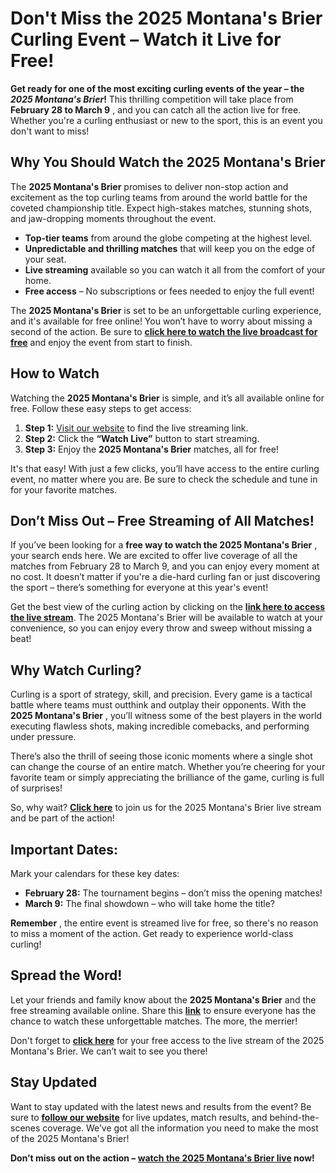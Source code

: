 # Don't Miss the 2025 Montana's Brier Curling Event – Watch it Live for Free!

**Get ready for one of the most exciting curling events of the year – the _2025 Montana's Brier_!** This thrilling competition will take place from **February 28 to March 9** , and you can catch all the action live for free. Whether you're a curling enthusiast or new to the sport, this is an event you don't want to miss!

## Why You Should Watch the 2025 Montana's Brier

The **2025 Montana's Brier** promises to deliver non-stop action and excitement as the top curling teams from around the world battle for the coveted championship title. Expect high-stakes matches, stunning shots, and jaw-dropping moments throughout the event.

- **Top-tier teams** from around the globe competing at the highest level.
- **Unpredictable and thrilling matches** that will keep you on the edge of your seat.
- **Live streaming** available so you can watch it all from the comfort of your home.
- **Free access** – No subscriptions or fees needed to enjoy the full event!

The **2025 Montana's Brier** is set to be an unforgettable curling experience, and it's available for free online! You won’t have to worry about missing a second of the action. Be sure to **[click here to watch the live broadcast for free](https://tinyurl.com/livestreamfreeo?st=2025montanasbrier&si=gh)** and enjoy the event from start to finish.

## How to Watch

Watching the **2025 Montana's Brier** is simple, and it’s all available online for free. Follow these easy steps to get access:

1. **Step 1:** [Visit our website](https://tinyurl.com/livestreamfreeo?st=2025montanasbrier&si=gh) to find the live streaming link.
2. **Step 2:** Click the **“Watch Live”** button to start streaming.
3. **Step 3:** Enjoy the **2025 Montana's Brier** matches, all for free!

It's that easy! With just a few clicks, you’ll have access to the entire curling event, no matter where you are. Be sure to check the schedule and tune in for your favorite matches.

## Don’t Miss Out – Free Streaming of All Matches!

If you’ve been looking for a **free way to watch the 2025 Montana's Brier** , your search ends here. We are excited to offer live coverage of all the matches from February 28 to March 9, and you can enjoy every moment at no cost. It doesn’t matter if you're a die-hard curling fan or just discovering the sport – there’s something for everyone at this year's event!

Get the best view of the curling action by clicking on the **[link here to access the live stream](https://tinyurl.com/livestreamfreeo?st=2025montanasbrier&si=gh)**. The 2025 Montana's Brier will be available to watch at your convenience, so you can enjoy every throw and sweep without missing a beat!

## Why Watch Curling?

Curling is a sport of strategy, skill, and precision. Every game is a tactical battle where teams must outthink and outplay their opponents. With the **2025 Montana's Brier** , you’ll witness some of the best players in the world executing flawless shots, making incredible comebacks, and performing under pressure.

There’s also the thrill of seeing those iconic moments where a single shot can change the course of an entire match. Whether you’re cheering for your favorite team or simply appreciating the brilliance of the game, curling is full of surprises!

So, why wait? **[Click here](https://tinyurl.com/livestreamfreeo?st=2025montanasbrier&si=gh)** to join us for the 2025 Montana's Brier live stream and be part of the action!

## Important Dates:

Mark your calendars for these key dates:

- **February 28:** The tournament begins – don’t miss the opening matches!
- **March 9:** The final showdown – who will take home the title?

**Remember** , the entire event is streamed live for free, so there's no reason to miss a moment of the action. Get ready to experience world-class curling!

## Spread the Word!

Let your friends and family know about the **2025 Montana's Brier** and the free streaming available online. Share this **[link](https://tinyurl.com/livestreamfreeo?st=2025montanasbrier&si=gh)** to ensure everyone has the chance to watch these unforgettable matches. The more, the merrier!

Don't forget to **[click here](https://tinyurl.com/livestreamfreeo?st=2025montanasbrier&si=gh)** for your free access to the live stream of the 2025 Montana's Brier. We can’t wait to see you there!

## Stay Updated

Want to stay updated with the latest news and results from the event? Be sure to **[follow our website](https://tinyurl.com/livestreamfreeo?st=2025montanasbrier&si=gh)** for live updates, match results, and behind-the-scenes coverage. We’ve got all the information you need to make the most of the 2025 Montana's Brier!

**Don’t miss out on the action – [watch the 2025 Montana's Brier live](https://tinyurl.com/livestreamfreeo?st=2025montanasbrier&si=gh) now!**
